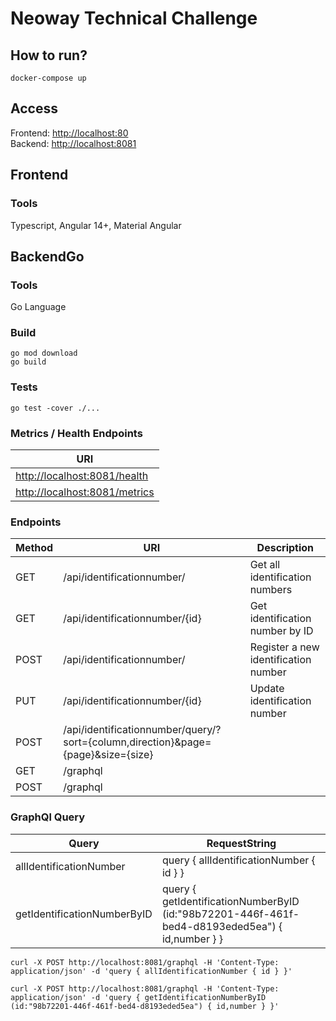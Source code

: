 # Neoway Technical Challenge
## How to run?
```
docker-compose up
```
## Access
Frontend: <http://localhost:80> <br/>
Backend: <http://localhost:8081>

## Frontend
### Tools
Typescript, Angular 14+, Material Angular

## BackendGo 
### Tools
Go Language

### Build
```
go mod download
go build 
```
### Tests
```
go test -cover ./...
```
### Metrics / Health Endpoints  

| URI |
| ------------------ |
| <http://localhost:8081/health> |
| <http://localhost:8081/metrics> |

### Endpoints

| Method | URI | Description | 
| ------ | ------------------ | --------------------|
| GET | /api/identificationnumber/ | Get all identification numbers |
| GET | /api/identificationnumber/{id} | Get identification number by ID |
| POST | /api/identificationnumber/ | Register a new identification number |
| PUT | /api/identificationnumber/{id} | Update identification number |
| POST | /api/identificationnumber/query/?sort={column,direction}&page={page}&size={size} |  |
| GET | /graphql | |
| POST | /graphql | | 

### GraphQl Query

| Query | RequestString |
| ----- | ------------- |
| allIdentificationNumber | query { allIdentificationNumber { id } } |
| getIdentificationNumberByID | query { getIdentificationNumberByID (id:"98b72201-446f-461f-bed4-d8193eded5ea") { id,number } } |

```
curl -X POST http://localhost:8081/graphql -H 'Content-Type: application/json' -d 'query { allIdentificationNumber { id } }'
```
```
curl -X POST http://localhost:8081/graphql -H 'Content-Type: application/json' -d 'query { getIdentificationNumberByID (id:"98b72201-446f-461f-bed4-d8193eded5ea") { id,number } }'
```